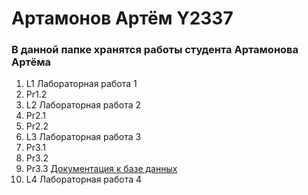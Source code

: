 # Артамонов Артём Y2337

### В данной папке хранятся работы студента Артамонова Артёма

1. L1 Лабораторная работа 1
  1. Pr1.2
1. L2 Лабораторная работа 2
  1. Pr2.1
  1. Pr2.2
1. L3 Лабораторная работа 3
  1. Pr3.1
  1. Pr3.2
  1. Pr3.3 [Документация к базе данных](https://artyomartamonov.github.io/ITMO_FSPO_DataBases_2020-2021/)
1. L4 Лабораторная работа 4
